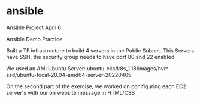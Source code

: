 # ansible
Ansible Project April 6

Ansible Demo Practice


Built a TF infrastructure to build 4 servers in the Public Subnet.
This Servers have SSH, the security group needs to have port 80 and 22 enabled


We used an AMI Ubuntu Server:
ubuntu-eks/k8s_1.18/images/hvm-ssd/ubuntu-focal-20.04-amd64-server-20220405


On the second part of the exercise, we worked on conifiguring each EC2 server's with our on website message in HTML/CSS
